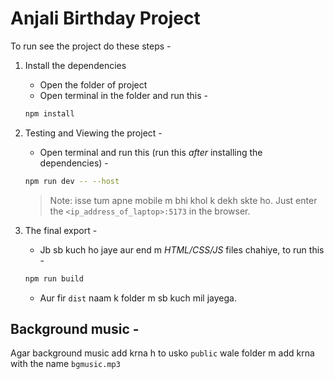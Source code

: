 # Anjali Birthday Project

To run see the project do these steps -

1. Install the dependencies
    - Open the folder of project
    - Open terminal in the folder and run this -
    ```bash
    npm install
    ```
2. Testing and Viewing the project -

    - Open terminal and run this (run this _after_ installing the dependencies) -
    ```bash
    npm run dev -- --host
    ```
    > Note: isse tum apne mobile m bhi khol k dekh skte ho. Just enter the `<ip_address_of_laptop>:5173` in the browser.

3. The final export -

     - Jb sb kuch ho jaye aur end m _HTML/CSS/JS_ files chahiye, to run this -
     ```bash
     npm run build
     ```
     - Aur fir `dist` naam k folder m sb kuch mil jayega.

## Background music -

Agar background music add krna h to usko `public` wale folder m add krna with the name `bgmusic.mp3` 
